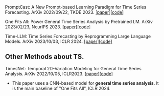 PromptCast: A New Prompt-based Learning Paradigm for Time Series Forecasting. ArXiv 2022/09/22, TKDE 2023. [[paper]](https://arxiv.org/abs/2210.08964)[[code]](https://github.com/HaoUNSW/PISA)

One Fits All: Power General Time Series Analysis by Pretrained LM. ArXiv 2023/02/23, NeurIPS 2023. [[paper]](https://arxiv.org/abs/2302.11939)[[code]](https://github.com/DAMO-DI-ML/NeurIPS2023-One-Fits-All)

Time-LLM: Time Series Forecasting by Reprogramming Large Language Models. ArXiv 2023/10/03, ICLR 2024. [[paper]](https://openreview.net/forum?id=Unb5CVPtae)[[code]](https://github.com/KimMeen/Time-LLM)

## Other Methods about TS.
TimesNet: Temporal 2D-Variation Modeling for General Time Series Analysis. ArXiv 2022/10/05, ICLR2023. [[paper]](https://openreview.net/forum?id=ju_Uqw384Oq)[[code]](https://github.com/thuml/Time-Series-Library/blob/main/models/TimesNet.py)
- This paper uses a CNN-based model for **general time series analysis**. It is the main baseline of "One Fits All", ICLR 2024.
